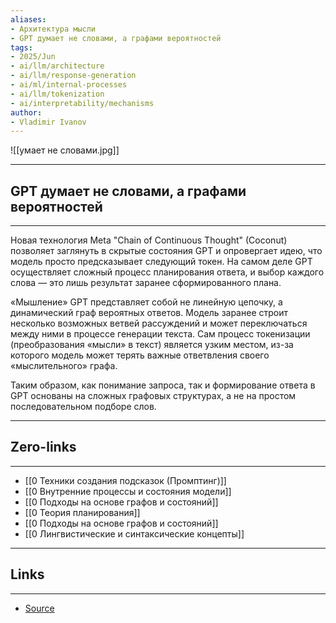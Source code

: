 ```yaml
---
aliases: 
- Архитектура мысли 
- GPT думает не словами, а графами вероятностей
tags:
- 2025/Jun
- ai/llm/architecture
- ai/llm/response-generation
- ai/ml/internal-processes
- ai/llm/tokenization
- ai/interpretability/mechanisms
author:
- Vladimir Ivanov
---
```

![[умает не словами.jpg]]

-----
##  **GPT думает не словами, а графами вероятностей**
-----
Новая технология Meta "Chain of Continuous Thought" (Coconut) позволяет заглянуть в скрытые состояния GPT и опровергает идею, что модель просто предсказывает следующий токен. На самом деле GPT осуществляет сложный процесс планирования ответа, и выбор каждого слова — это лишь результат заранее сформированного плана.

«Мышление» GPT представляет собой не линейную цепочку, а динамический граф вероятных ответов. Модель заранее строит несколько возможных ветвей рассуждений и может переключаться между ними в процессе генерации текста. Сам процесс токенизации (преобразования «мысли» в текст) является узким местом, из-за которого модель может терять важные ответвления своего «мыслительного» графа.

Таким образом, как понимание запроса, так и формирование ответа в GPT основаны на сложных графовых структурах, а не на простом последовательном подборе слов.

---
## Zero-links
---
- [[0 Техники создания подсказок (Промптинг)]]
- [[0 Внутренние процессы и состояния модели]]
- [[0 Подходы на основе графов и состояний]]
- [[0 Теория планирования]]
- [[0 Подходы на основе графов и состояний]]
- [[0 Лингвистические и синтаксические концепты]]

---
## Links
---
- [Source](https://t.me/turboproject/1743)